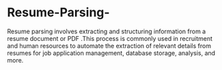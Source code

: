 # Resume-Parsing-
Resume parsing involves extracting and structuring information from a resume document or PDF .This process is commonly used in recruitment and human resources to automate the extraction of relevant details from resumes for job application management, database storage, analysis, and more.  
